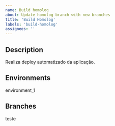 ```yaml
---
name: Build homolog
about: Update homolog branch with new branches
title: 'Build Homolog'
labels: 'build-homolog'
assignees: ''
---
```


## Description
Realiza deploy automatizado da aplicação.

## Environments
environment_1

## Branches
teste